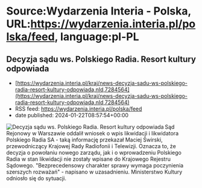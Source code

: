 # Source:Wydarzenia Interia - Polska, URL:https://wydarzenia.interia.pl/polska/feed, language:pl-PL

## Decyzja sądu ws. Polskiego Radia. Resort kultury odpowiada
 - [https://wydarzenia.interia.pl/kraj/news-decyzja-sadu-ws-polskiego-radia-resort-kultury-odpowiada,nId,7284564](https://wydarzenia.interia.pl/kraj/news-decyzja-sadu-ws-polskiego-radia-resort-kultury-odpowiada,nId,7284564)
 - RSS feed: https://wydarzenia.interia.pl/polska/feed
 - date published: 2024-01-22T08:57:54+00:00

<p><a href="https://wydarzenia.interia.pl/kraj/news-decyzja-sadu-ws-polskiego-radia-resort-kultury-odpowiada,nId,7284564"><img align="left" alt="Decyzja sądu ws. Polskiego Radia. Resort kultury odpowiada" src="https://i.iplsc.com/decyzja-sadu-ws-polskiego-radia-resort-kultury-odpowiada/000IFR56WD5NUD96-C321.jpg" /></a>Sąd Rejonowy w Warszawie oddalił wniosek o wpis likwidacji i likwidatora Polskiego Radia SA - taką informację przekazał Maciej Świrski, przewodniczący Krajowej Rady Radiofonii i Telewizji. Oznacza to, że decyzja o powołaniu nowego zarządu, jak i o wprowadzeniu Polskiego Radia w stan likwidacji nie zostały wpisane do Krajowego Rejestru Sądowego. &quot;Bezprecedensowy charakter sprawy wymaga poczynienia szerszych rozważań&quot; - napisano w uzasadnieniu. Ministerstwo Kultury odniosło się do sytuacji.</p><br clear="all" />

